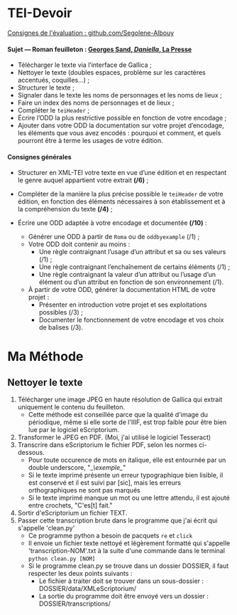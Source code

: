 # TEI-Devoir

[Consignes de l'évaluation : github.com/Segolene-Albouy](https://github.com/Segolene-Albouy/XML-TEI_M2TNAH/blob/main/ConsignesEvaluation.md)

#### Sujet — Roman feuilleton : [Georges Sand, *Daniella*, La Presse](https://gallica.bnf.fr/html/und/presse-et-revues/la-daniella?mode=desktop)

* Télécharger le texte via l’interface de Gallica ;
* Nettoyer le texte (doubles espaces, problème sur les caractères accentués, coquilles…) ;
* Structurer le texte ;
* Signaler dans le texte les noms de personnages et les noms de lieux ;
* Faire un index des noms de personnages et de lieux ;
* Compléter le `teiHeader` ;
* Écrire l’ODD la plus restrictive possible en fonction de votre encodage ;
* Ajouter dans votre ODD la documentation sur votre projet d’encodage, les éléments que vous avez encodés : pourquoi et comment, et quels pourront être à terme les usages de votre édition.

#### Consignes générales

* Structurer en XML-TEI votre texte en vue d’une édition et en respectant le genre auquel appartient votre extrait **(/6)** ;

* Compléter de la manière la plus précise possible le `teiHeader` de votre édition, en fonction des éléments nécessaires à son établissement et à la compréhension du texte **(/4)** ;

* Écrire une ODD adaptée à votre encodage et documentée **(/10)** :
	- Générer une ODD à partir de `Roma` ou de `oddbyexample` (/1) ;
	- Votre ODD doit contenir au moins :
		- Une règle contraignant l’usage d’un attribut et sa ou ses valeurs (/1) ;
		- Une règle contraignant l’enchaînement de certains éléments (/1) ;
		- Une règle contraignant la valeur d’un attribut ou l’usage d’un élément ou d’un attribut en fonction de son environnement (/1).
	- À partir de votre ODD, générer la documentation HTML de votre projet :
		- Présenter en introduction votre projet et ses exploitations possibles (/3) ;
		- Documenter le fonctionnement de votre encodage et vos choix de balises (/3).
    
# Ma Méthode

## Nettoyer le texte

1. Télécharger une image JPEG en haute résolution de Gallica qui extrait uniquement le contenu du feuilleton.
	* Cette méthode est conseillée parce que la qualité d'image du périodique, même si elle sorte de l'IIIF, est trop faible pour être bien lue par le logiciel eScriptorium.
2. Transformer le JPEG en PDF. (Moi, j'ai utilisé le logiciel Tesseract)
3. Transcrire dans eScriptorium le fichier PDF, selon les normes ci-dessous.
	* Pour toute occurence de mots en italique, elle est entournée par un double underscore, "\__\\_exemple_\__"
	* Si le texte imprimé présente un erreur typographique bien lisible, il est conservé et il est suivi par \[sic], mais les erreurs orthographiques ne sont pas marqués
	* Si le texte imprimé manque un mot ou une lettre attendu, il est ajouté entre crochets, "C'es\[t] fait."
4. Sortir d'eScriptorium un fichier TEXT.
5. Passer cette transcription brute dans le programme que j'ai écrit qui s'appelle 'clean.py'
	* Ce programme python a besoin de pacquets ```re``` et ```click```
	* Il envoie un fichier texte nettoyé et légèrement formatté qui s'appelle 'transcription-NOM'.txt à la suite d'une commande dans le terminal ```python clean.py [NOM]```
	* Si le programme clean.py se trouve dans un dossier DOSSIER, il faut respecter les deux points suivants :
		* Le fichier à traiter doit se trouver dans un sous-dossier : DOSSIER/data/XMLeScriptorium/
		* La sortie du programme doit être envoyé vers un dossier : DOSSIER/transcriptions/

